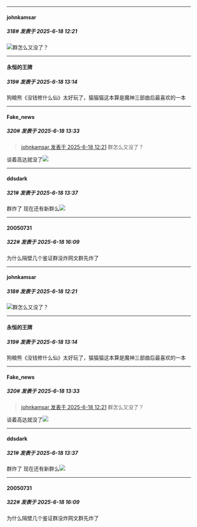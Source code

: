 ﻿
*****

####  johnkamsar  
##### 318#       发表于 2025-6-18 12:21

<img src="https://static.stage1st.com/image/smiley/face2017/124.png" referrerpolicy="no-referrer">群怎么又没了？

*****

####  永恒的王牌  
##### 319#       发表于 2025-6-18 13:14

狗粮熊《没钱修什么仙》太好玩了，猫猫猫这本算是魔神三部曲后最喜欢的一本

*****

####  Fake_news  
##### 320#       发表于 2025-6-18 13:33

<blockquote><a href="httphttps://stage1st.com/2b/forum.php?mod=redirect&amp;goto=findpost&amp;pid=67959524&amp;ptid=2251015" target="_blank">johnkamsar 发表于 2025-6-18 12:21</a>
群怎么又没了？</blockquote>
谈着高达就没了<img src="https://static.stage1st.com/image/smiley/face2017/067.png" referrerpolicy="no-referrer">


*****

####  ddsdark  
##### 321#       发表于 2025-6-18 13:37

群炸了 现在还有新群么<img src="https://static.stage1st.com/image/smiley/face2017/163.png" referrerpolicy="no-referrer">

*****

####  20050731  
##### 322#       发表于 2025-6-18 16:09

为什么隔壁几个鉴证群没炸网文群先炸了


*****

####  johnkamsar  
##### 318#       发表于 2025-6-18 12:21

<img src="https://static.stage1st.com/image/smiley/face2017/124.png" referrerpolicy="no-referrer">群怎么又没了？

*****

####  永恒的王牌  
##### 319#       发表于 2025-6-18 13:14

狗粮熊《没钱修什么仙》太好玩了，猫猫猫这本算是魔神三部曲后最喜欢的一本

*****

####  Fake_news  
##### 320#       发表于 2025-6-18 13:33

<blockquote><a href="httphttps://stage1st.com/2b/forum.php?mod=redirect&amp;goto=findpost&amp;pid=67959524&amp;ptid=2251015" target="_blank">johnkamsar 发表于 2025-6-18 12:21</a>
群怎么又没了？</blockquote>
谈着高达就没了<img src="https://static.stage1st.com/image/smiley/face2017/067.png" referrerpolicy="no-referrer">


*****

####  ddsdark  
##### 321#       发表于 2025-6-18 13:37

群炸了 现在还有新群么<img src="https://static.stage1st.com/image/smiley/face2017/163.png" referrerpolicy="no-referrer">

*****

####  20050731  
##### 322#       发表于 2025-6-18 16:09

为什么隔壁几个鉴证群没炸网文群先炸了


